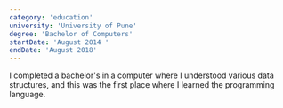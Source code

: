 ```yaml
---
category: 'education'
university: 'University of Pune'
degree: 'Bachelor of Computers'
startDate: 'August 2014 '
endDate: 'August 2018'
---
```


I completed a bachelor's in a computer where I understood various data structures, and this was the first place where I learned the programming language.
